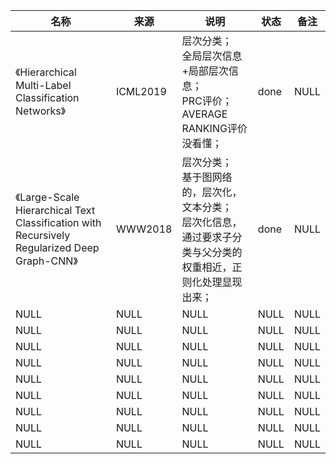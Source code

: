 |名称  |  来源   | 说明  |状态   | 备注  |
|  ----  | ----  |----  | ----  |----  |
| 《Hierarchical Multi-Label Classification Networks》  | ICML2019 |层次分类；<br/>全局层次信息+局部层次信息；<br/>PRC评价；<br/>AVERAGE RANKING评价没看懂； |done |NULL |
| 《Large-Scale Hierarchical Text Classification with Recursively Regularized Deep Graph-CNN》  | WWW2018	|层次分类；<br/>基于图网络的，层次化，文本分类；<br/>层次化信息，通过要求子分类与父分类的权重相近，正则化处理显现出来； |done |NULL |
| NULL  | NULL |NULL |NULL |NULL |
| NULL  | NULL |NULL |NULL |NULL |
| NULL  | NULL |NULL |NULL |NULL |
| NULL  | NULL |NULL |NULL |NULL |
| NULL  | NULL |NULL |NULL |NULL |
| NULL  | NULL |NULL |NULL |NULL |
| NULL  | NULL |NULL |NULL |NULL |
| NULL  | NULL |NULL |NULL |NULL |
| NULL  | NULL |NULL |NULL |NULL |
